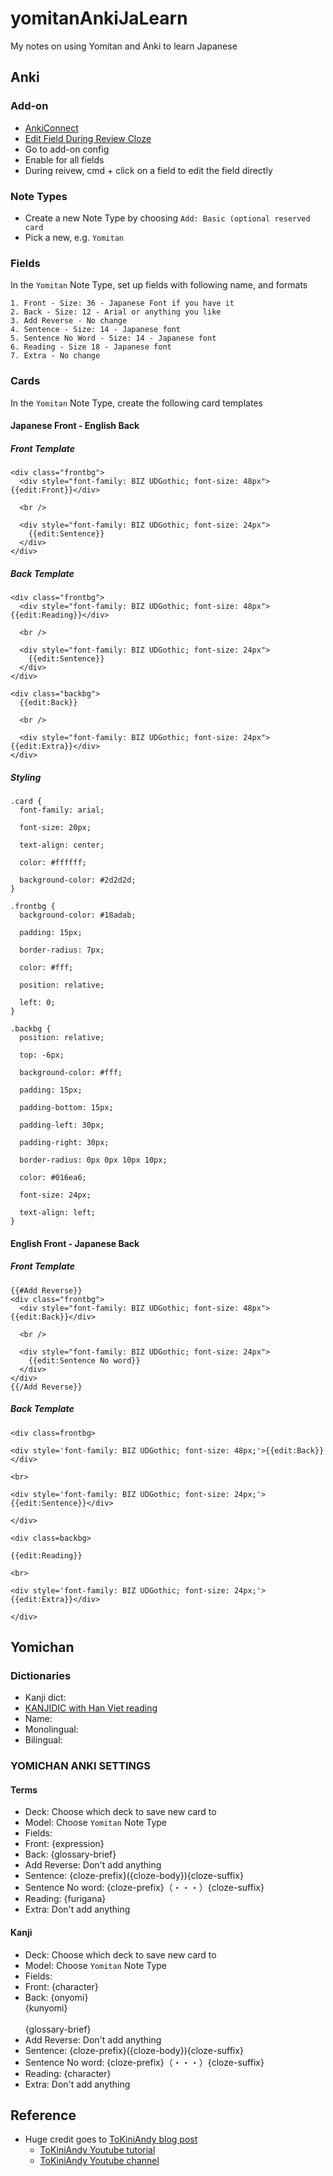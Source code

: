 # yomitanAnkiJaLearn
My notes on using Yomitan and Anki to learn Japanese

## Anki

### Add-on
- [AnkiConnect](https://ankiweb.net/shared/info/2055492159)
- [Edit Field During Review Cloze](https://ankiweb.net/shared/info/385888438)
-   Go to add-on config
-   Enable for all fields
-   During reivew, cmd + click on a field to edit the field directly

### Note Types
- Create a new Note Type by choosing `Add: Basic (optional reserved card`
- Pick a new, e.g. `Yomitan`

### Fields
In the `Yomitan` Note Type, set up fields with following name, and formats
```
1. Front - Size: 36 - Japanese Font if you have it
2. Back - Size: 12 - Arial or anything you like
3. Add Reverse - No change
4. Sentence - Size: 14 - Japanese font
5. Sentence No Word - Size: 14 - Japanese font
6. Reading - Size 18 - Japanese font
7. Extra - No change
```
### Cards
In the `Yomitan` Note Type, create the following card templates
#### Japanese Front - English Back
##### Front Template
```
<div class="frontbg">
  <div style="font-family: BIZ UDGothic; font-size: 48px">{{edit:Front}}</div>

  <br />

  <div style="font-family: BIZ UDGothic; font-size: 24px">
    {{edit:Sentence}}
  </div>
</div>

```
##### Back Template
```
<div class="frontbg">
  <div style="font-family: BIZ UDGothic; font-size: 48px">{{edit:Reading}}</div>

  <br />

  <div style="font-family: BIZ UDGothic; font-size: 24px">
    {{edit:Sentence}}
  </div>
</div>

<div class="backbg">
  {{edit:Back}}

  <br />

  <div style="font-family: BIZ UDGothic; font-size: 24px">{{edit:Extra}}</div>
</div>
```
##### Styling
```
.card {
  font-family: arial;

  font-size: 20px;

  text-align: center;

  color: #ffffff;

  background-color: #2d2d2d;
}

.frontbg {
  background-color: #18adab;

  padding: 15px;

  border-radius: 7px;

  color: #fff;

  position: relative;

  left: 0;
}

.backbg {
  position: relative;

  top: -6px;

  background-color: #fff;

  padding: 15px;

  padding-bottom: 15px;

  padding-left: 30px;

  padding-right: 30px;

  border-radius: 0px 0px 10px 10px;

  color: #016ea6;

  font-size: 24px;

  text-align: left;
}

```

#### English Front - Japanese Back
##### Front Template
```
{{#Add Reverse}}
<div class="frontbg">
  <div style="font-family: BIZ UDGothic; font-size: 48px">{{edit:Back}}</div>

  <br />

  <div style="font-family: BIZ UDGothic; font-size: 24px">
    {{edit:Sentence No word}}
  </div>
</div>
{{/Add Reverse}}
```
##### Back Template
```
<div class=frontbg>

<div style='font-family: BIZ UDGothic; font-size: 48px;'>{{edit:Back}}</div>

<br>

<div style='font-family: BIZ UDGothic; font-size: 24px;'>{{edit:Sentence}}</div>

</div>

<div class=backbg>

{{edit:Reading}}

<br>

<div style='font-family: BIZ UDGothic; font-size: 24px;'>{{edit:Extra}}</div>

</div>
```


## Yomichan

### Dictionaries
- Kanji dict:
-   [KANJIDIC with Han Viet reading](https://github.com/piji333/yomitan_kanjidic_vi/blob/main/original_dicts/kanji/kanjidic/%5BKanji%5D%20KANJIDIC%20(English)%20(Recommended)/%5BKanji%5D%20KANJIDIC%20(English)%20(Recommended)_vi.zip)
- Name:
- Monolingual:
- Bilingual:

### YOMICHAN ANKI SETTINGS
#### Terms
- Deck: Choose which deck to save new card to
- Model: Choose `Yomitan` Note Type
- Fields:
-   Front: {expression}
-   Back: {glossary-brief}
-   Add Reverse: Don't add anything
-   Sentence: {cloze-prefix}({cloze-body}){cloze-suffix}
-   Sentence No word: {cloze-prefix}（・・・）{cloze-suffix}
-   Reading: {furigana}
-   Extra: Don't add anything
#### Kanji
- Deck: Choose which deck to save new card to
- Model: Choose `Yomitan` Note Type
- Fields:
-   Front: {character}
-   Back: {onyomi}<br>{kunyomi}<br><br>{glossary-brief}
-   Add Reverse: Don't add anything
-   Sentence: {cloze-prefix}({cloze-body}){cloze-suffix}
-   Sentence No word: {cloze-prefix}（・・・）{cloze-suffix}
-   Reading: {character}
-   Extra: Don't add anything


## Reference
- Huge credit goes to [ToKiniAndy blog post](https://www.tokiniandy.com/blog/using-yomichan-to-learn-japanese)
  -   [ToKiniAndy Youtube tutorial](https://www.youtube.com/watch?v=OJxndUGN8Cg)
  -   [ToKiniAndy Youtube channel](https://www.youtube.com/@ToKiniAndy)
